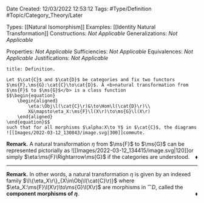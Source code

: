 <div class="topSpace"></div>

Date Created: 12/03/2022 12:53:12
Tags: #Type/Definition #Topic/Category_Theory/Later

Types: [[Natural Isomorphism]]
Examples: [[Identity Natural Transformation]]
Constructions: <i>Not Applicable</i>
Generalizations: <i>Not Applicable</i>

Properties: <i>Not Applicable</i>
Sufficiencies: <i>Not Applicable</i>
Equivalences: <i>Not Applicable</i>
Justifications: <i>Not Applicable</i>

``` ad-Definition
title: Definition.

Let $\cat{C}$ and $\cat{D}$ be categories and fix two functors $\ms{F},\ms{G}:\cat{C}\to\cat{D}$. A <b>natural transformation from $\ms{F}$ to $\ms{G}$</b> is a class function
$$\begin{equation}
    \begin{aligned}
        \eta:\Obj\l(\cat{C}\r)&\to\Hom\l(\cat{D}\r)\\
        X&\mapsto\eta_X:\ms{F}\l(X\r)\to\ms{G}\l(X\r)
    \end{aligned}
\end{equation}$$
such that for all morphisms $\alpha:X\to Y$ in $\cat{C}$, the diagrams
![[Images/2022-03-12_130843/image.svg|300]]commute.

```

<b>Remark.</b> A natural transformation $\eta$ from $\ms{F}$ to $\ms{G}$ can be represented pictorially as
![[Images/2022-03-12_134415/image.svg|120]]or simply $\eta:\ms{F}\Rightarrow\ms{G}$ if the categories are understood.<span style="float:right;">$\blacklozenge$</span>

---

<b>Remark.</b> In other words, a natural transformation $\eta$ is given by an indexed family $\l\{\eta_X\r\}_{X\in\Obj\l(\cat{C}\r)}$ where $\eta_X:\ms{F}\l(X\r)\to\ms{G}\l(X\r)$ are morphisms in $\cat{D}$, called the <b>component morphisms of $\eta$</b>.<span style="float:right;">$\blacklozenge$</span>
